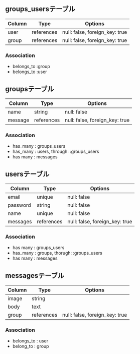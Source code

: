 ## groups_usersテーブル

|Column|Type|Options|
|------|----|-------|
|user|references|null: false, foreign_key: true|
|group|references|null: false, foreign_key: true|

### Association
- belongs_to :group
- belongs_to :user

## groupsテーブル

|Column|Type|Options|
|------|----|-------|
|name|string|null: false|
|message|references|null: false, foreign_key: true|

### Association
- has_many : groups_users
- has_many : users, through: :groups_users
- has many : messages

## usersテーブル

|Column|Type|Options|
|------|----|-------|
|email|unique|null: false|
|password|string|null: false|
|name|unique|null: false|
|messages|references|null: false, foreign_key: true|

### Association
- has many : groups_users
- has_many : groups, thorugh: :groups_users
- has many : messages

## messagesテーブル

|Column|Type|Options|
|------|----|-------|
|image|string|
|body|text|
|group|references|null: false, foreign_key: true|

### Association
- belongs_to : user
- belong_to : group
